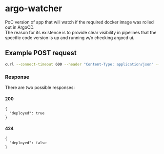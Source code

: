 # argo-watcher
PoC version of app that will watch if the required docker image was rolled out in ArgoCD.<br>
The reason for its existence is to provide clear visibility in pipelines that the specific code version is up and running w/o checking argocd ui.

## Example POST request
```bash
curl --connect-timeout 600 --header "Content-Type: application/json" --request POST --data '{"app":"test-app","images":[{"image":"example", "tag":"v1.8.0"}]}' http://localhost:8080/api/v1/status
```
### Response
There are two possible responses:
#### 200
```
{
  "deployed": true
}
```
#### 424
```
{
  "deployed": false
}
```
